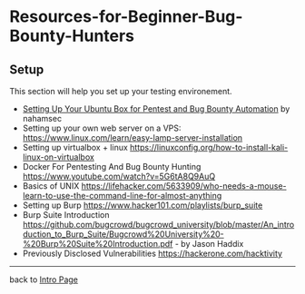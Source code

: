 # Resources-for-Beginner-Bug-Bounty-Hunters

## Setup
This section will help you set up your testing environement.
- [Setting Up Your Ubuntu Box for Pentest and Bug Bounty Automation](https://www.youtube.com/watch?v=YhUiAH5SIqk) by nahamsec
- Setting up your own web server on a VPS:<br>
https://www.linux.com/learn/easy-lamp-server-installation<br>
- Setting up virtualbox + linux
https://linuxconfig.org/how-to-install-kali-linux-on-virtualbox
- Docker For Pentesting And Bug Bounty Hunting
https://www.youtube.com/watch?v=5G6tA8Q9AuQ
- Basics of UNIX
https://lifehacker.com/5633909/who-needs-a-mouse-learn-to-use-the-command-line-for-almost-anything
- Setting up Burp
https://www.hacker101.com/playlists/burp_suite
- Burp Suite Introduction
https://github.com/bugcrowd/bugcrowd_university/blob/master/An_introduction_to_Burp_Suite/Bugcrowd%20University%20-%20Burp%20Suite%20Introduction.pdf - by Jason Haddix
- Previously Disclosed Vulnerabilities 
https://hackerone.com/hacktivity

---
back to [Intro Page](/README.md)
